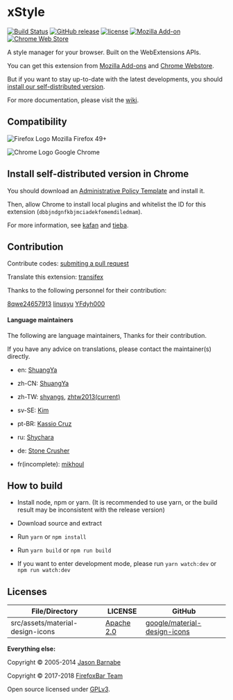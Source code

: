 # xStyle

[![Build Status](https://travis-ci.org/FirefoxBar/xStyle.svg?branch=master)](https://travis-ci.org/FirefoxBar/xStyle)
[![GitHub release](https://img.shields.io/github/release/FirefoxBar/xStyle.svg)](https://github.com/FirefoxBar/xStyle/releases)
[![license](https://img.shields.io/github/license/FirefoxBar/xStyle.svg)](https://github.com/FirefoxBar/xStyle/blob/master/COPYING)
[![Mozilla Add-on](https://img.shields.io/amo/users/xstyle.svg)](https://addons.mozilla.org/en-US/firefox/addon/xstyle/)
[![Chrome Web Store](https://img.shields.io/chrome-web-store/users/hncgkmhphmncjohllpoleelnibpmccpj.svg)](https://chrome.google.com/webstore/detail/header-editor/hncgkmhphmncjohllpoleelnibpmccpj)

A style manager for your browser. Built on the WebExtensions APIs.

You can get this extension from [Mozilla Add-ons](https://addons.mozilla.org/firefox/addon/xstyle/) and [Chrome Webstore](https://chrome.google.com/webstore/detail/xstyle/hncgkmhphmncjohllpoleelnibpmccpj).

But if you want to stay up-to-date with the latest developments, you should [install our self-distributed version](https://github.com/FirefoxBar/xStyle/releases).

For more documentation, please visit the [wiki](https://github.com/FirefoxBar/xStyle/wiki).

## Compatibility

![Firefox Logo](https://cdnjs.cloudflare.com/ajax/libs/browser-logos/42.8.0/firefox/firefox_16x16.png) Mozilla Firefox 49+

![Chrome Logo](https://cdnjs.cloudflare.com/ajax/libs/browser-logos/42.8.0/chrome/chrome_16x16.png) Google Chrome

## Install self-distributed version in Chrome

You should download an [Administrative Policy Template](http://www.chromium.org/administrators/policy-templates) and install it.

Then, allow Chrome to install local plugins and whitelist the ID for this extension (`dbbjndgnfkbjmciadekfomemdiledmam`).

For more information, see [kafan](http://bbs.kafan.cn/thread-1689765-1-1.html) and [tieba](http://tieba.baidu.com/p/3091171066).

## Contribution

Contribute codes: [submiting a pull request](https://github.com/FirefoxBar/xStyle/compare)

Translate this extension: [transifex](https://www.transifex.com/sytec/xstyle/)

Thanks to the following personnel for their contribution:

[8qwe24657913](https://github.com/8qwe24657913) [linusyu](https://github.com/linusyu) [YFdyh000](https://github.com/yfdyh000)

#### Language maintainers

The following are language maintainers, Thanks for their contribution.

If you have any advice on translations, please contact the maintainer(s) directly.

* en: [ShuangYa](https://github.com/sylingd)

* zh-CN: [ShuangYa](https://github.com/sylingd)

* zh-TW: [shyangs](https://github.com/shyangs), [zhtw2013(current)](https://github.com/zhtw2013)

* sv-SE: [Kim](https://github.com/JumpySWE "JumpySWE")

* pt-BR: [Kassio Cruz](https://www.transifex.com/user/profile/kassiocs/)

* ru: [Shychara](https://github.com/vanja-san "Shychara")

* de: [Stone Crusher](https://github.com/stonecrusher "Stone Crusher")

* fr(incomplete): [mikhoul](https://github.com/mikhoul "mikhoul")

## How to build

* Install node, npm or yarn. (It is recommended to use yarn, or the build result may be inconsistent with the release version)

* Download source and extract

* Run `yarn` or `npm install`

* Run `yarn build` or `npm run build`

* If you want to enter development mode, please run `yarn watch:dev` or `npm run watch:dev`

## Licenses

| File/Directory | LICENSE | GitHub |
| ----- | ----- | ----- |
| src/assets/material-design-icons | [Apache 2.0](https://github.com/google/material-design-icons/blob/master/LICENSE) | [google/material-design-icons](https://github.com/google/material-design-icons) |

**Everything else:**

Copyright © 2005-2014 [Jason Barnabe](https://github.com/JasonBarnabe)

Copyright © 2017-2018 [FirefoxBar Team](http://team.firefoxcn.net)

Open source licensed under [GPLv3](COPYING).
